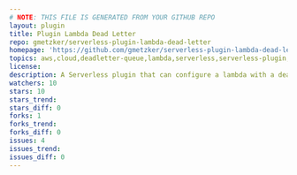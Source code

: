 ```yaml
---
# NOTE: THIS FILE IS GENERATED FROM YOUR GITHUB REPO
layout: plugin
title: Plugin Lambda Dead Letter
repo: gmetzker/serverless-plugin-lambda-dead-letter
homepage: 'https://github.com/gmetzker/serverless-plugin-lambda-dead-letter'
topics: aws,cloud,deadletter-queue,lambda,serverless,serverless-plugin,sqs-queue
license: 
description: A Serverless plugin that can configure a lambda with a dead letter queue or topic
watchers: 10
stars: 10
stars_trend: 
stars_diff: 0
forks: 1
forks_trend: 
forks_diff: 0
issues: 4
issues_trend: 
issues_diff: 0
---
```

